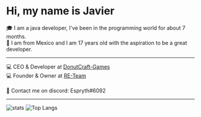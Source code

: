<h1> Hi, my name is Javier</h1>
🎓 I am a java developer, I've been in the programming world for about 7 months.
<br>
🚀 I am from Mexico and I am 17 years old with the aspiration to be a great developer.
<br>
<hr>
<p align = "left">
    💻 CEO & Developer at <a href="https://github.com/DonutCraft-Games">DonutCraft-Games</a>
    <br>
    💻 Founder & Owner at <a href="https://discord.com/invite/hPNYUMUauD">RE-Team</a>
    <br>
    <br>
    💬 Contact me on discord: Espryth#6092
    <br>
</p>
<hr>

![stats](https://github-readme-stats.vercel.app/api?username=Espryth&count_private=true)
![Top Langs](https://github-readme-stats.vercel.app/api/top-langs/?username=Espryth&layout=compact)
